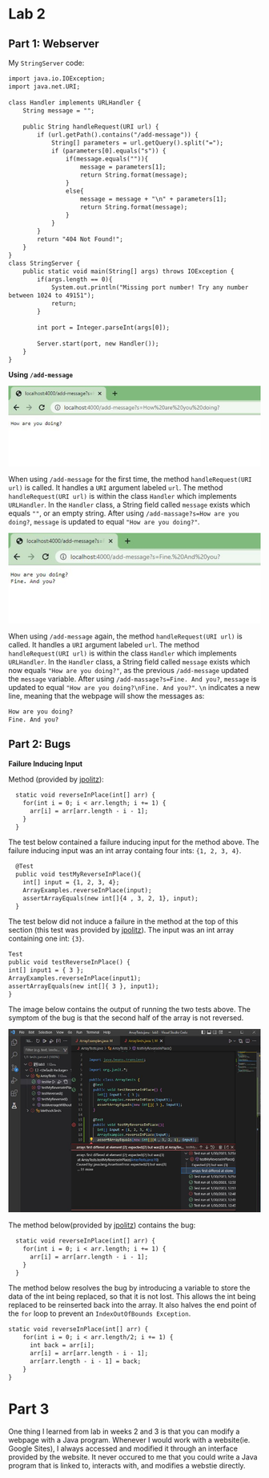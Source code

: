 # Lab 2

## Part 1: Webserver

My `StringServer` code:

```
import java.io.IOException;
import java.net.URI;

class Handler implements URLHandler {
    String message = "";

    public String handleRequest(URI url) {
        if (url.getPath().contains("/add-message")) {
            String[] parameters = url.getQuery().split("=");
            if (parameters[0].equals("s")) {
                if(message.equals("")){
                    message = parameters[1];
                    return String.format(message);
                }
                else{
                    message = message + "\n" + parameters[1];
                    return String.format(message);
                }
            }
        }
        return "404 Not Found!";
    }
}
class StringServer {
    public static void main(String[] args) throws IOException {
        if(args.length == 0){
            System.out.println("Missing port number! Try any number between 1024 to 49151");
            return;
        }

        int port = Integer.parseInt(args[0]);

        Server.start(port, new Handler());
    }
}
```

**Using `/add-message`**

![First message](https://github.com/JettN/cse15l-lab-reports/blob/dc13296afc9b77d3b8c77a8a3489310128910eb6/local%20server%201st%20message.jpg) 

When using `/add-message` for the first time, the method `handleRequest(URI url)` is called. It handles a `URI` argument labeled `url`. The method `handleRequest(URI url)` is within the class `Handler` which implements `URLHandler`. In the `Handler` class, a String field called `message` exists which equals `""`, or an empty string. After using `/add-massage?s=How are you doing?`, `message` is updated to equal `"How are you doing?"`.

![Second Message](https://github.com/JettN/cse15l-lab-reports/blob/1804356e1e0115a1c841807baada4b2bcd229358/local%20server%202nd%20message.jpg)

When using `/add-message` again, the method `handleRequest(URI url)` is called. It handles a `URI` argument labeled `url`. The method `handleRequest(URI url)` is within the class `Handler` which implements `URLHandler`. In the `Handler` class, a String field called `message` exists which now equals `"How are you doing?"`, as the previous `/add-message` updated the `message` variable. After using `/add-massage?s=Fine. And you?`, `message` is updated to equal `"How are you doing?\nFine. And you?"`. `\n` indicates a new line, meaning that the webpage will show the messages as:

```
How are you doing?
Fine. And you?
```
## Part 2: Bugs

**Failure Inducing Input**

Method (provided by [jpolitz](https://github.com/ucsd-cse15l-w23/lab3)):

```
  static void reverseInPlace(int[] arr) {
    for(int i = 0; i < arr.length; i += 1) {
      arr[i] = arr[arr.length - i - 1];
    }
  }
```
  
The test below contained a failure inducing input for the method above. The failure inducing input was an int array containg four ints: `{1, 2, 3, 4}`.

```
  @Test
  public void testMyReverseInPlace(){
    int[] input = {1, 2, 3, 4};
    ArrayExamples.reverseInPlace(input);
    assertArrayEquals(new int[]{4 , 3, 2, 1}, input);
  }
  ```
The  test below did not induce a failure in the method at the top of this section (this test was provided by [jpolitz](https://github.com/ucsd-cse15l-w23/lab3)). The input was an int array containing one int: `{3}`.

```
Test 
public void testReverseInPlace() {
int[] input1 = { 3 };
ArrayExamples.reverseInPlace(input1);
assertArrayEquals(new int[]{ 3 }, input1);
}
```
The image below contains the output of running the two tests above. The symptom of the bug is that the second half of the array is not reversed.

![JUnit Tests](JUnittests.jpg)

The method below(provided by [jpolitz](https://github.com/ucsd-cse15l-w23/lab3)) contains the bug:

```
  static void reverseInPlace(int[] arr) {
    for(int i = 0; i < arr.length; i += 1) {
      arr[i] = arr[arr.length - i - 1];
    }
  }
```

The method below resolves the bug by introducing a variable to store the data of the int being replaced, so that it is not lost. This allows the int being replaced to be reinserted back into the array. It also halves the end point of the `for` loop to prevent an `IndexOutOfBounds Exception`.

```
static void reverseInPlace(int[] arr) {
    for(int i = 0; i < arr.length/2; i += 1) {
      int back = arr[i];
      arr[i] = arr[arr.length - i - 1];
      arr[arr.length - i - 1] = back;
    }
} 
```

# Part 3

One thing I learned from lab in weeks 2 and 3 is that you can modify a webpage with a Java program. Whenever I would work with a website(ie. Google Sites), I always accessed and modified it through an interface provided by the website. It never occured to me that you could write a Java program that is linked to, interacts with, and modifies a webstie directly.
